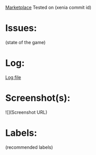 <!--
Title: {UNIQUE GAME ID} - {GAME NAME}
-->

[Marketplace](http://marketplace.xbox.com/...)
Tested on (xenia commit id)

# Issues:
(state of the game)

# Log:
[Log file](https://gist.github.com/...)

# Screenshot(s):
![](Screenshot URL)

# Labels:
(recommended labels)
<!-- A list of current labels can be found here: https://github.com/xenia-project/game-compatibility/labels -->
